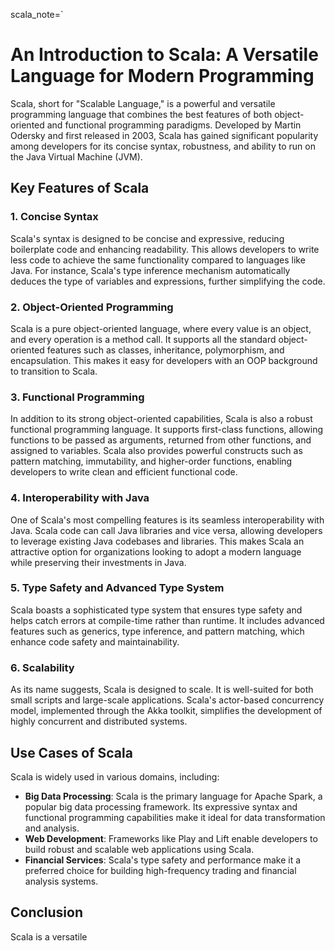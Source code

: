 scala_note=`
# An Introduction to Scala: A Versatile Language for Modern Programming

Scala, short for "Scalable Language," is a powerful and versatile programming language that combines the best features of both object-oriented and functional programming paradigms. Developed by Martin Odersky and first released in 2003, Scala has gained significant popularity among developers for its concise syntax, robustness, and ability to run on the Java Virtual Machine (JVM).

## Key Features of Scala

### 1. **Concise Syntax**

Scala's syntax is designed to be concise and expressive, reducing boilerplate code and enhancing readability. This allows developers to write less code to achieve the same functionality compared to languages like Java. For instance, Scala's type inference mechanism automatically deduces the type of variables and expressions, further simplifying the code.

### 2. **Object-Oriented Programming**

Scala is a pure object-oriented language, where every value is an object, and every operation is a method call. It supports all the standard object-oriented features such as classes, inheritance, polymorphism, and encapsulation. This makes it easy for developers with an OOP background to transition to Scala.

### 3. **Functional Programming**

In addition to its strong object-oriented capabilities, Scala is also a robust functional programming language. It supports first-class functions, allowing functions to be passed as arguments, returned from other functions, and assigned to variables. Scala also provides powerful constructs such as pattern matching, immutability, and higher-order functions, enabling developers to write clean and efficient functional code.

### 4. **Interoperability with Java**

One of Scala's most compelling features is its seamless interoperability with Java. Scala code can call Java libraries and vice versa, allowing developers to leverage existing Java codebases and libraries. This makes Scala an attractive option for organizations looking to adopt a modern language while preserving their investments in Java.

### 5. **Type Safety and Advanced Type System**

Scala boasts a sophisticated type system that ensures type safety and helps catch errors at compile-time rather than runtime. It includes advanced features such as generics, type inference, and pattern matching, which enhance code safety and maintainability.

### 6. **Scalability**

As its name suggests, Scala is designed to scale. It is well-suited for both small scripts and large-scale applications. Scala's actor-based concurrency model, implemented through the Akka toolkit, simplifies the development of highly concurrent and distributed systems.

## Use Cases of Scala

Scala is widely used in various domains, including:

- **Big Data Processing**: Scala is the primary language for Apache Spark, a popular big data processing framework. Its expressive syntax and functional programming capabilities make it ideal for data transformation and analysis.
- **Web Development**: Frameworks like Play and Lift enable developers to build robust and scalable web applications using Scala.
- **Financial Services**: Scala's type safety and performance make it a preferred choice for building high-frequency trading and financial analysis systems.

## Conclusion

Scala is a versatile